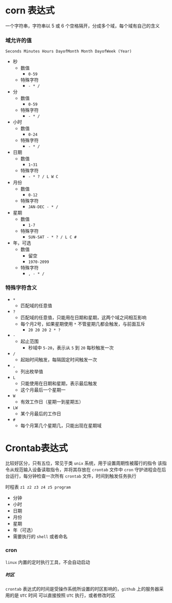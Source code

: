 # corn 表达式

一个字符串，字符串以 5 或 6 个空格隔开，分成多个域，每个域有自己的含义

### 域允许的值

`Seconds Minutes Hours DayofMonth Month DayofWeek (Year)`

- 秒
    - 数值
        - `0-59`
    - 特殊字符
        - `- * /`
- 分
    - 数值
        - `0-59`
    - 特殊字符
        - `- * /`
- 小时
    - 数值
        - `0-24`
    - 特殊字符
        - `- * /`
- 日期
    - 数值
        - `1~31`
    - 特殊字符
        - `- * ? / L W C`
- 月份
    - 数值
        - `0-12`
    - 特殊字符
        - `JAN-DEC - * /`
- 星期
    - 数值
        - `1-7`
    - 特殊字符
        - `SUN-SAT - * ? / L C #`
- 年，可选
    - 数值
        - 留空
        - `1970-2099`
    - 特殊字符
        - `, - * /`

### 特殊字符含义

- `*`
    - 匹配域的任意值
- `?`
    - 匹配域的任意值，只能用在日期和星期，这两个域之间相互影响
    - 每个月2号，如果星期使用 `*` 不管星期几都会触发，与前面互斥
        - `20 20 20 2 * ?`
- `-`
    - 起止范围
        - 秒域中 `5-20`，表示从 `5` 到 `20` 每秒触发一次
- `/`
    - 起始时间触发，每隔固定时间触发一次
- `,`
    - 列出枚举值
- `L`
    - 只能使用在日期和星期，表示最后触发
    - 这个月最后一个星期一
- `W`
    - 有效工作日（星期一到星期五）
- `LW`
    - 某个月最后的工作日
- `#`
    - 每个月第几个星期几，只能出现在星期域

# Crontab表达式

比较好区分，只有五位，常见于类 `unix` 系统，用于设置周期性被履行的指令
该指令从规范输入设备读取指令，并将其存放在 `crontab` 文件中
`cron` 守护进程会在后台运行，每分钟检查一次所有 `crontab` 文件，时间到触发任务执行

时程表 `z1 z2 z3 z4 z5 program`

- 分钟
- 小时
- 日期
- 月份
- 星期
- 年（可选）
- 需要执行的 `shell` 或者命名

### cron

`linux` 内置的定时执行工具，不会自动启动

##### 时区

`crontab` 表达式的时间是受操作系统所设置的时区影响的，`github` 上的服务器采用的是 `UTC` 时间
可以直接按照 `UTC` 执行，或者修改时区